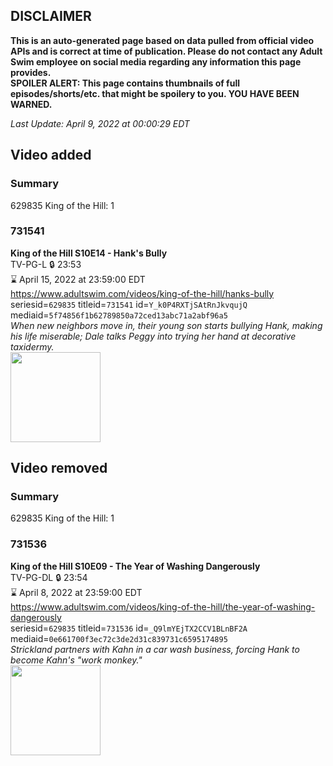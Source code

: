 ## DISCLAIMER
**This is an auto-generated page based on data pulled from official video APIs and is correct at time of publication. Please do not contact any Adult Swim employee on social media regarding any information this page provides.**  
**SPOILER ALERT: This page contains thumbnails of full episodes/shorts/etc. that might be spoilery to you. YOU HAVE BEEN WARNED.**  

_Last Update: April 9, 2022 at 00:00:29 EDT_
## Video added
### Summary
629835 King of the Hill: 1  
### 731541
**King of the Hill S10E14 - Hank's Bully**  
TV-PG-L 🔒 23:53  
⌛ April 15, 2022 at 23:59:00 EDT  
https://www.adultswim.com/videos/king-of-the-hill/hanks-bully  
seriesid=`629835` titleid=`731541` id=`Y_k0P4RXTjSAtRnJkvqujQ` mediaid=`5f74856f1b62789850a72ced13abc71a2abf96a5`  
_When new neighbors move in, their young son starts bullying Hank, making his life miserable; Dale talks Peggy into trying her hand at decorative taxidermy._  
<a href="https://media.cdn.adultswim.com/uploads/20220406/thumbnails/2_2246145856-KingOfTheHill_1003_HanksBully.png"><img src="https://media.cdn.adultswim.com/uploads/20220406/thumbnails/2_2246145856-KingOfTheHill_1003_HanksBully.png" height="144px" /></a>
## Video removed
### Summary
629835 King of the Hill: 1  
### 731536
**King of the Hill S10E09 - The Year of Washing Dangerously**  
TV-PG-DL 🔒 23:54  
⌛ April 8, 2022 at 23:59:00 EDT  
https://www.adultswim.com/videos/king-of-the-hill/the-year-of-washing-dangerously  
seriesid=`629835` titleid=`731536` id=`_Q9lmYEjTX2CCV1BLnBF2A` mediaid=`0e661700f3ec72c3de2d31c839731c6595174895`  
_Strickland partners with Kahn in a car wash business, forcing Hank to become Kahn's "work monkey."_  
<a href="https://media.cdn.adultswim.com/uploads/20220402/thumbnails/2_22421243453-WashingDangerously.png"><img src="https://media.cdn.adultswim.com/uploads/20220402/thumbnails/2_22421243453-WashingDangerously.png" height="144px" /></a>
